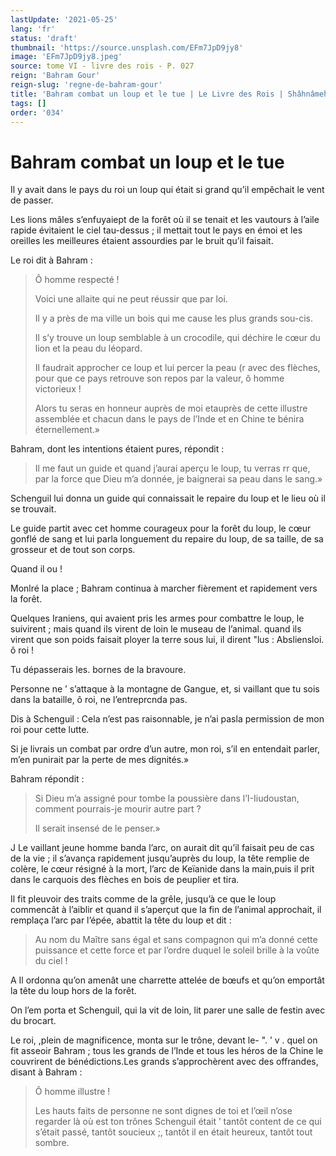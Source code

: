```yaml
---
lastUpdate: '2021-05-25'
lang: 'fr'
status: 'draft'
thumbnail: 'https://source.unsplash.com/EFm7JpD9jy8'
image: 'EFm7JpD9jy8.jpeg'
source: tome VI - livre des rois - P. 027
reign: 'Bahram Gour'
reign-slug: 'regne-de-bahram-gour'
title: 'Bahram combat un loup et le tue | Le Livre des Rois | Shâhnâmeh'
tags: []
order: '034'
---
```


# Bahram combat un loup et le tue

Il y avait dans le pays du roi un loup qui était si grand qu’il empêchait le vent de passer.

Les lions mâles s’enfuyaiept de la forêt où il se tenait et les vautours à l’aile rapide évitaient le ciel tau-dessus ; il mettait tout le pays en émoi et les oreilles les meilleures étaient assourdies par le bruit qu’il faisait.

Le roi dit à Bahram :

> Ô homme respecté !
>
> Voici une allaite qui ne peut réussir que par loi.
>
> Il y a près de ma ville un bois qui me cause les plus grands sou-cis.
>
> Il s’y trouve un loup semblable à un crocodile, qui déchire le cœur du lion et la peau du léopard.
>
> Il faudrait approcher ce loup et lui percer la peau (r avec des flèches, pour que ce pays retrouve son repos par la valeur, ô homme victorieux !
>
> Alors tu seras en honneur auprès de moi etauprès de cette illustre assemblée et chacun dans le pays de l’Inde et en Chine te bénira éternellement.»

Bahram, dont les intentions étaient pures, répondit :

> Il me faut un guide et quand j’aurai aperçu le loup, tu verras rr que, par la force que Dieu m’a donnée, je baignerai sa peau dans le sang.»

Schenguil lui donna un guide qui connaissait le repaire du loup et le lieu où il se trouvait.

Le guide partit avec cet homme courageux pour la forêt du loup, le cœur gonflé de sang et lui parla longuement du repaire du loup, de sa taille, de sa grosseur et de tout son corps.

Quand il ou !

Monlré la place ; Bahram continua à marcher fièrement et rapidement vers la forêt.

Quelques Iraniens, qui avaient pris les armes pour combattre le loup, le suivirent ; mais quand ils virent de loin le museau de l’animal. quand ils virent que son poids faisait ployer la terre sous lui, il dirent "lus : Absliensloi. ô roi !

Tu dépasserais les. bornes de la bravoure.

Personne ne ’ s’attaque à la montagne de Gangue, et, si vaillant que tu sois dans la bataille, ô roi, ne l’entreprcnda pas.

Dis à Schenguil : Cela n’est pas raisonnable, je n’ai pasla permission de mon roi pour cette lutte.

Si je livrais un combat par ordre d’un autre, mon roi, s’il en entendait parler, m’en punirait par la perte de mes dignités.»

Bahram répondit :

> Si Dieu m’a assigné pour tombe la poussière dans l’I-Iiudoustan, comment pourrais-je mourir autre part ?
>
> Il serait insensé de le penser.»

J Le vaillant jeune homme banda l’arc, on aurait dit qu’il faisait peu de cas de la vie ; il s’avança rapidement jusqu’auprès du loup, la tête remplie de colère, le cœur résigné à la mort, l’arc de Keïanide dans la main,puis il prit dans le carquois des flèches en bois de peuplier et tira.

Il fit pleuvoir des traits comme de la grêle, jusqu’à ce que le loup commencât à l’aiblir et quand il s’aperçut que la fin de l’animal approchait, il remplaça l’arc par l’épée, abattit la tête du loup et dit :

> Au nom du Maître sans égal et sans compagnon qui m’a donné cette puissance et cette force et par l’ordre duquel le soleil brille à la voûte du ciel !

A Il ordonna qu’on amenât une charrette attelée de bœufs et qu’on emportât la tête du loup hors de la forêt.

On l’em porta et Schenguil, qui la vit de loin, lit parer une salle de festin avec du brocart.

Le roi, ,plein de magnificence, monta sur le trône, devant le-
". ’ v .
quel on fit asseoir Bahram ; tous les grands de l’Inde et tous les héros de la Chine le couvrirent de bénédictions.Les grands s’approchèrent avec des offrandes, disant à Bahram :

> Ô homme illustre !
>
> Les hauts faits de personne ne sont dignes de toi et l’œil n’ose regarder là où est ton trônes Schenguil était
’ tantôt content de ce qui s’était passé, tantôt soucieux ;, tantôt il en était heureux, tantôt tout sombre.
